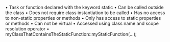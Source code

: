 • Task or function declared with the keyword static
• Can be called outside the class
• Does not require class instantiation to be called
• Has no access to non-static properties or methods
• Only has access to static properties or methods
• Can not be virtual
• Accessed using class name and scope resolution operator
• myClassThatContainsTheStaticFunction::myStaticFunction(…);
